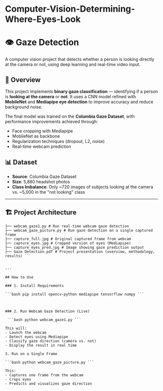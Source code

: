 # Computer-Vision-Determining-Where-Eyes-Look

# 👁️ Gaze Detection

A computer vision project that detects whether a person is looking directly at the camera or not, using deep learning and real-time video input.

## 📌 Overview

This project implements **binary gaze classification** — identifying if a person is **looking at the camera** or **not**. It uses a CNN model refined with **MobileNet** and **Mediapipe eye detection** to improve accuracy and reduce background noise.

The final model was trained on the **Columbia Gaze Dataset**, with performance improvements achieved through:
- Face cropping with Mediapipe
- MobileNet as backbone
- Regularization techniques (dropout, L2, noise)
- Real-time webcam prediction

## 📊 Dataset

- **Source**: Columbia Gaze Dataset
- **Size**: 5,880 headshot photos
- **Class Imbalance**: Only ~720 images of subjects looking at the camera vs. ~5,000 in the "not looking" class

---

## 🏗️ Project Architecture

```text 📂 Gaze Detection Repository 
├── webcam_gaze1.py # Run real-time webcam gaze detection
├── webcam_gaze_picture.py # Run gaze detection on a single captured frame
├── capture_full.jpg # Original captured frame from webcam
├── capture_eyes.jpg # Cropped version of eyes (Mediapipe)
├── capture_eyes_pred.jpg # Image showing gaze prediction output
├── Gaze Detection.pdf # Project presentation (overview, methodology, results) ```


---

## How to Use

### 1. Install Requirements

```bash pip install opencv-python mediapipe tensorflow numpy ``` 



### 2. Run Webcam Gaze Detection (Live)
 
 ```bash python webcam_gaze1.py ```

This will:
- Launch the webcam
- Detect eyes using Mediapipe
- Classify gaze direction (camera vs. not)
- Display the result in real time

3. Run on a Single Frame
   
```bash python webcam_gaze_picture.py ```

This:
- Captures one frame from the webcam
- Crops eyes
- Predicts and visualizes gaze direction
